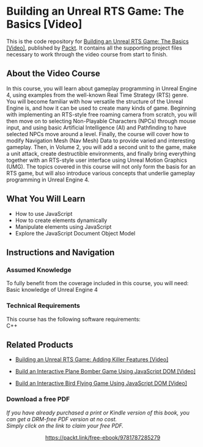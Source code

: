 # Building an Unreal RTS Game: The Basics [Video]
This is the code repository for [Building an Unreal RTS Game: The Basics [Video]](https://www.packtpub.com/application-development/building-unreal-rts-game-basics-video?utm_source=github&utm_medium=repository&utm_campaign=9781787285279), published by [Packt](https://www.packtpub.com/?utm_source=github). It contains all the supporting project files necessary to work through the video course from start to finish.
## About the Video Course
In this course, you will learn about gameplay programming in Unreal Engine 4, using examples from the well-known Real Time Strategy (RTS) genre. You will become familiar with how versatile the structure of the Unreal Engine is, and how it can be used to create many kinds of game. Beginning with implementing an RTS-style free roaming camera from scratch, you will then move on to selecting Non-Playable Characters (NPCs) through mouse input, and using basic Artificial Intelligence (AI) and Pathfinding to have selected NPCs move around a level. Finally, the course will cover how to modify Navigation Mesh (Nav Mesh) Data to provide varied and interesting gameplay. 
Then, in Volume 2, you will add a second unit to the game, make a unit attack, create destructible environments, and finally bring everything together with an RTS-style user interface using Unreal Motion Graphics (UMG).
The topics covered in this course will not only form the basis for an RTS game, but will also introduce various concepts that underlie gameplay programming in Unreal Engine 4.

<H2>What You Will Learn</H2>
<DIV class=book-info-will-learn-text>
<UL>
<LI>How to use JavaScript 
<LI>How to create elements dynamically 
<LI>Manipulate elements using JavaScript 
<LI>Explore the JavaScript Document Object Model </LI></UL></DIV>

## Instructions and Navigation
### Assumed Knowledge
To fully benefit from the coverage included in this course, you will need:<br/>
Basic knowledge of Unreal Engine 4
### Technical Requirements
This course has the following software requirements:<br/>
C++

## Related Products
* [Building an Unreal RTS Game: Adding Killer Features [Video]](https://www.packtpub.com/application-development/building-unreal-rts-game-adding-killer-features-video?utm_source=github&utm_medium=repository&utm_campaign=9781787120945)

* [Build an Interactive Plane Bomber Game Using JavaScript DOM [Video]](https://www.packtpub.com/application-development/build-interactive-plane-bomber-game-using-javascript-dom-video?utm_source=github&utm_medium=repository&utm_campaign=9781838821883)

* [Build an Interactive Bird Flying Game Using JavaScript DOM [Video]](https://www.packtpub.com/application-development/build-interactive-bird-flying-game-using-javascript-dom-video?utm_source=github&utm_medium=repository&utm_campaign=9781838823702)

### Download a free PDF

 <i>If you have already purchased a print or Kindle version of this book, you can get a DRM-free PDF version at no cost.<br>Simply click on the link to claim your free PDF.</i>
<p align="center"> <a href="https://packt.link/free-ebook/9781787285279">https://packt.link/free-ebook/9781787285279 </a> </p>